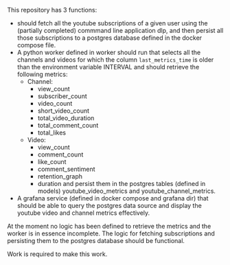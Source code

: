 This repository has 3 functions:
- should fetch all the youtube subscriptions of a given user
  using the (partially completed) commmand line application
  dlp, and then persist all those subscriptions to a postgres
  database defined in the docker compose file.
- A python worker defined in worker should run that selects
  all the channels and videos for which the column `last_metrics_time`
  is older than the environment variable INTERVAL and should 
  retrieve the following metrics:
  - Channel:
    - view_count 
    - subscriber_count
    - video_count
    - short_video_count
    - total_video_duration
    - total_comment_count
    - total_likes
  - Video:
    - view_count
    - comment_count
    - like_count
    - comment_sentiment
    - retention_graph
    - duration
  and persist them in the postgres tables (defined in models) 
  youtube_video_metrics and youtube_channel_metrics.
- A grafana service (defined in docker compose and grafana dir)
  that should be able to query the postgres data source and display
  the youtube video and channel metrics effectively.

At the moment no logic has been defined to retrieve the metrics and the
worker is in essence incomplete.
The logic for fetching subscriptions and persisting them to the postgres
database should be functional.

Work is required to make this work.
  
